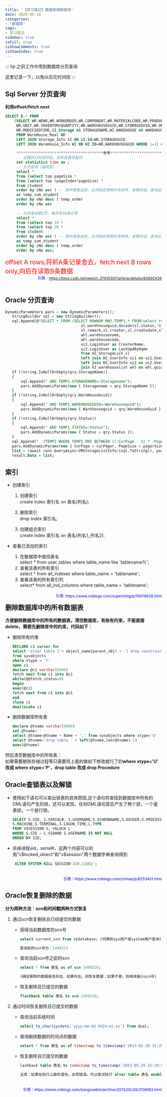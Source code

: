```yaml
---
title: '【学习笔记】数据库增删查改'
date: 2020-05-18
categories:
- "数据库"
tags:
- 学习笔记
sidebar: true
isFull: true
isShowComments: true
isShowIndex: true
---
```


::: tip
之前工作中用到数据库分页查询

这里记录一下，以免以后花时间找
:::
<!-- more -->

## Sql Server 分页查询
 **利用offset/fetch next**
 ```sql
 SELECT B.* FROM 
     (SELECT WR.WONO,WR.WORKORDER,WR.COMPONENT,WR.MATERIALCODE,WR.PRODUCT,WR.SPEC,
      WR.UNIT,WR.INVENTORYQUANTITY,WR.WAREHOUSEGUID,WR.STORAGEGUID,WR.ORDERNO,
      WR.MODIFIEDTIME,SI.Storage AS STORAGENAME,WI.WAREHOUSE AS WAREHOUSENAME
      FROM WareHouse_Real WR
      LEFT JOIN Storage_Info SI ON SI.Id=WR.STORAGEGUID
      LEFT JOIN WareHouse_Info WI ON WI.ID=WR.WAREHOUSEGUID WHERE 1=1) AS B  ORDER BY 1 OFFSET 31 ROWNEXT 15 ROWS ONLY;

      ***************************************参考*****************************************
      -- 设置执行时间开始，用来查看性能的
      set statistics time on ;
      -- 分页查询（通用型）
      select * 
      from (select top pageSize * 
      from (select top (pageIndex*pageSize) * 
      from student 
      order by sNo asc ) -- 其中里面这层，必须指定按照升序排序，省略的话，查询出的结果是错误的。
      as temp_sum_student 
      order by sNo desc ) temp_order
      order by sNo asc
      
      -- 分页查询第2页，每页有10条记录
      select * 
      from (select top 10 * 
      from (select top 20 * 
      from student 
      order by sNo asc ) -- 其中里面这层，必须指定按照升序排序，省略的话，查询出的结果是错误的。
      as temp_sum_student 
      order by sNo desc ) temp_order
      order by sNo asc;
 ```
 <span style="float:left;color:red;font-size:20px">offset A rows,将前A条记录舍去，fetch next B rows only,向后在读取B条数据</span>
 <br>
 <br>
 <br>
 <span style="float:right;color:blue;font-size:12px">引用：https://blog.csdn.net/weixin_37610397/article/details/80892426</span>
 <br>
 <br>
## Oracle 分页查询
 ```sql
 DynamicParameters pars = new DynamicParameters();
    StringBuilder sql = new StringBuilder();
    sql.Append(@"SELECT * FROM (SELECT ROWNUM RN2,TEMP1.* FROM(select rownum RN1, sl.guid,sl.storagename,sl.storagecode,storagetype,
                                   sl.warehouseguid,decode(sl.status,'0','无效','1','有效','无')Status,
                                   sl.remark,sl.creater,sl.createdate,sl.lastupdby,sl.lastupddate,
                                   whl.warehousename,
                                   whl.warehousecode,
                                   ui1.LoginUser as CreaterName,
                                   ui2.LoginUser as LastUpdByName
                                   from H2_StorageList sl
                                   left join H2_UserInfo ui1 on ui1.UserGuid = sl.Creater
                                   left join H2_UserInfo ui2 on ui2.UserGuid = sl.LastUpdBy
                                   join h2_warehouselist whl on whl.guid = sl.warehouseguid) TEMP1 WHERE 1=1 ");
    if (!string.IsNullOrEmpty(qry.StorageName))
    {
        sql.Append(" AND TEMP1.STORAGENAME=:Storagename");
        pars.AddDynamicParams(new { Storagename = qry.StorageName });
    }
    if (!string.IsNullOrEmpty(qry.WareHouseGuid))
    {
        sql.Append(" AND TEMP1.WAREHOUSEGUID=:Warehouseguid");
        pars.AddDynamicParams(new { Warehouseguid = qry.WareHouseGuid });
    }
    if (!string.IsNullOrEmpty(qry.Status))
    {
        sql.Append(" AND TEMP1.STATUS=:Status");
        pars.AddDynamicParams(new { Status = qry.Status });
    }
    sql.Append("  )TEMP2 WHERE TEMP2.RN2 BETWEEN ((:CurPage - 1) * :PageSize + 1) AND (:CurPage * :PageSize)");
    pars.AddDynamicParams(new { CurPage = curPager, PageSize = pagerSize });
    list = (await conn.QueryAsync<VMStorageListInfo>(sql.ToString(), pars)).ToList();
    result.Data = list;
 ```


## 索引
 - 创建索引
    1. 创建索引<br>
    create index 索引名 on 表名(列名);
   
    2. 删除索引<br>
    drop index 索引名;
   
    3. 创建组合索引<br>
    create index 索引名 on 表名(列名1,,列名2);

 - 查看已添加的索引
    1. 在数据库中查找表名 <br> 
    select * from user_tables where  table_name like 'tablename%';
    2. 查看该表的所有索引 <br> 
    select * from all_indexes where table_name = 'tablename';
    3. 查看该表的所有索引列 <br>
    select* from all_ind_columns where table_name = 'tablename';

   <br>
   <span style="float:right;color:blue;font-size:12px">引用: https://www.cnblogs.com/superming/p/10978639.html</span> 

## 删除数据库中的所有数据表

**方便删除数据库中的所有的数据表，清空数据库，有些有约束，不能直接delete，需要先删除库中的约束，代码如下：**

 - 删除所有约束
    ```sql
    DECLARE c1 cursor for
    select 'alter table ['+ object_name(parent_obj) + '] drop constraint ['+name+']; '
    from sysobjects
    where xtype = 'F'
    open c1
    declare @c1 varchar(8000)
    fetch next from c1 into @c1
    while(@@fetch_status=0)
    begin
    exec(@c1)
    fetch next from c1 into @c1
    end
    close c1
    deallocate c1
    ```
 - 删除数据库所有表
    ```sql
    declare @tname varchar(8000)
    set @tname=''
    select @tname=@tname + Name + ',' from sysobjects where xtype='U'
    select @tname='drop table ' + left(@tname,len(@tname)-1)
    exec(@tname)
    ```

然后清空数据库中的所有表：<br>
如果需要删除存储过程等只需要将上面的做如下修改就行了的**where xtype='U' 改成 where xtype='P'，drop table 改成 drop Procedure**

## Oracle查锁表以及解锁
- 使用如下语句可以查出锁表的具体原因,这个语句将查找到数据库中所有的DML语句产生的锁，还可以发现，任何DML语句其实产生了两个锁，一个是表锁，一个是行锁。
    ```sql
    SELECT S.SID, S.SERIAL#, S.USERNAME,S.SCHEMANAME,S.OSUSER,S.PROCESS,
    S.MACHINE,S.TERMINAL,S.LOGON_TIME,L.TYPE
    FROM V$SESSION S, V$LOCK L
    WHERE S.SID = L.SIDAND S.USERNAME IS NOT NULL
    ORDER BY SID;
    ```
- 杀掉进程sid，serial#，这两个内容可以利用"v$locked_obiect"和"v$session"两个数据字典查询得到
    ```sql
     ALTER SYSTEM KILL SESSION'210,11562';
     ```
<br>
<span style="float:right;font-size:12px;color:blue">引用：https://www.cnblogs.com/chinas/p/8253451.html</span>
<br>

## Oracle恢复删除的数据

**分为两种方法：scn和时间戳两种方式恢复**

1. 通过scn恢复删除且已经提交的数据
    - 获得当前数据库的scn号
        ```sql
        select current_scn from v$database; (切换到sys用户或system用户查询)

        查询到的scn号为：1499223
        ```
    - 查询当前scn号之前的scn
        ```sql
        select * from 表名 as of scn 1499220; 

        (确定删除的数据是否存在，如果存在，则恢复数据；如果不是，则继续缩小scn号)
        ```
    - 恢复删除且已提交的数据
        ```sql
        flashback table 表名 to scn 1499220;
        ```

2. 通过时间恢复删除且已提交的数据
    - 查询当前系统时间
        ```sql
        select to_char(sysdate,'yyyy-mm-dd hh24:mi:ss') from dual;
        ```

    - 查询删除数据的时间点的数据
        ```sql
        select * from 表名 as of timestamp to_timestamp('2013-05-29 15:29:00','yyyy-mm-dd hh24:mi:ss');
        ```

    - 恢复删除且已提交的数据
        ```sql
        lashback table 表名 to timestamp to_timestamp('2013-05-29 15:29:00','yyyy-mm-dd hh24:mi:ss');

        注意：如果在执行上面的语句，出现错误。可以尝试执行 alter table 表名 enable row movement; //允许更改时间戳
        ```

<br>
<span style="float:right;font-size:12px;color:blue">引用：https://www.cnblogs.com/kangxuebin/archive/2013/05/29/3106183.html</span>
<br>
